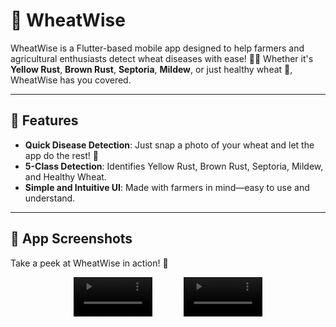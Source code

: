 # 🌾 WheatWise  

WheatWise is a Flutter-based mobile app designed to help farmers and agricultural enthusiasts detect wheat diseases with ease! 🚜✨ Whether it's **Yellow Rust**, **Brown Rust**, **Septoria**, **Mildew**, or just healthy wheat 🌱, WheatWise has you covered.  

---

## 🚀 Features  

- **Quick Disease Detection**: Just snap a photo of your wheat and let the app do the rest! 📸  
- **5-Class Detection**: Identifies Yellow Rust, Brown Rust, Septoria, Mildew, and Healthy Wheat.  
- **Simple and Intuitive UI**: Made with farmers in mind—easy to use and understand.  

---

## 🎥 App Screenshots  

Take a peek at WheatWise in action! 👀  

<div style="display: flex; justify-content: center; gap: 10%; align-items: center;">
  <video src="assets/screenshots/wheatwise screen record light model.mp4" controls loop autoplay muted width="25%"></video>
  <video src="assets/screenshots/wheatwise dark mode.mp4" controls loop autoplay muted width="25%"></video>
</div>
